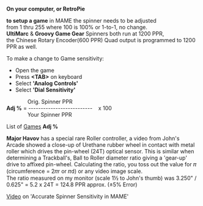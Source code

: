**On your computer, or RetroPie**  

**to setup a game** in MAME the spinner needs to be adjusted <BR/>
from 1 thru 255 where 100 is 100% or 1-to-1, no change. <BR/>
**UltiMarc** & **Groovy Game Gear** Spinners both run at 1200 PPR, <BR/>
the Chinese Rotary Encoder(600 PPR) Quad output is programmed to 1200 PPR as well.

To make a change to Game sensitivity:
- Open the game <BR/>
- Press **\<TAB\>** on keyboard <BR/>
- Select **'Analog Controls'** <BR/>
- Select **'Dial Sensitivity'** <BR/>
  
              Orig. Spinner PPR <BR/>
**Adj %** = --------------------------    x  100 <BR/>
              Your Spinner PPR <BR/>
  
List of [Games](Spinner%20Games.pdf) **Adj %** <BR/>

**Major Havov** has a special rare Roller controller, a video from John's Arcade showed a close-up of Urethane rubber wheel in contact with metal roller which drives the pin-wheel (24T) optical sensor. This is similar when determining a Trackball's, Ball to Roller diameter ratio giving a 'gear-up' drive to affixed pin-wheel. Calculating the ratio, you toss out the value for 𝜋 (circumference = 2𝜋r or 𝜋d) or any video image scale. <BR/>
The ratio measured on my monitor (scale 1½ to John's thumb) was 3.250" / 0.625" = 5.2 x 24T = 124.8 PPR approx. (±5% Error) <BR/>

[Video](https://www.youtube.com/watch?v=0_aIkkObZWM&t=2s) on 'Accurate Spinner Sensitivity in MAME' <BR/>
